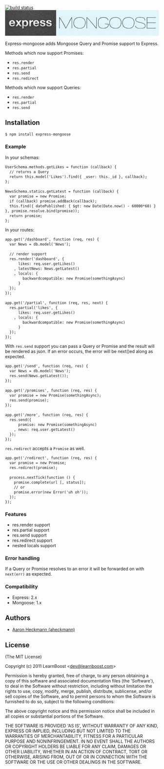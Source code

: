 [![build status](https://secure.travis-ci.org/LearnBoost/express-mongoose.png)](http://travis-ci.org/LearnBoost/express-mongoose)
<img src="https://github.com/LearnBoost/express-mongoose/raw/master/express-mongoose.png"/>

Express-mongoose adds Mongoose Query and Promise support to Express.

Methods which now support Promises:

   - `res.render`
   - `res.partial`
   - `res.send`
   - `res.redirect`

Methods which now support Queries:

   - `res.render`
   - `res.partial`
   - `res.send`

## Installation

    $ npm install express-mongoose

### Example

In your schemas:

    UserSchema.methods.getLikes = function (callback) {
      // returns a Query
      return this.model('Likes').find({ _user: this._id }, callback);
    };

    NewsSchema.statics.getLatest = function (callback) {
      var promise = new Promise;
      if (callback) promise.addBack(callback);
      this.find({ datePublished: { $gt: new Date(Date.now() - 60000*60) } }, promise.resolve.bind(promise));
      return promise;
    };

In your routes:

    app.get('/dashboard', function (req, res) {
      var News = db.model('News');

      // render support
      res.render('dashboard', {
          likes: req.user.getLikes()
        , latestNews: News.getLatest()
        , locals: {
            backwardcompatible: new Promise(somethingAsync)
          }
      });
    });

    app.get('/partial', function (req, res, next) {
      res.partial('likes', {
          likes: req.user.getLikes()
        , locals: {
            backwardcompatible: new Promise(somethingAsync)
          }
      });
    });

With `res.send` support you can pass a Query or Promise and the result will be rendered as json.
If an error occurs, the error will be next()ed along as expected.

    app.get('/send', function (req, res) {
      var News = db.model('News');
      res.send(News.getLatest());
    });

    app.get('/promises', function (req, res) {
      var promise = new Promise(somethingAsync);
      res.send(promise);
    });

    app.get('/more', function (req, res) {
      res.send({
          promise: new Promise(somethingAsync)
        , news: req.user.getLatest()
      });
    });

`res.redirect` accepts a `Promise` as well.

    app.get('/redirect', function (req, res) {
      var promise = new Promise;
      res.redirect(promise);

      process.nextTick(function () {
        promise.complete(url [, status]);
        // or
        promise.error(new Error('uh oh'));
      });
    });

### Features

 - res.render support
 - res.partial support
 - res.send support
 - res.redirect support
 - nested locals support

### Error handling

 If a Query or Promise resolves to an error it will be forwarded on with `next(err)` as expected.

### Compatibility

  - Express: 2.x
  - Mongoose: 1.x

## Authors

  - [Aaron Heckmann (aheckmann)](http://github.com/aheckmann)

## License

(The MIT License)

Copyright (c) 2011 LearnBoost &lt;dev@learnboost.com&gt;

Permission is hereby granted, free of charge, to any person obtaining
a copy of this software and associated documentation files (the
'Software'), to deal in the Software without restriction, including
without limitation the rights to use, copy, modify, merge, publish,
distribute, sublicense, and/or sell copies of the Software, and to
permit persons to whom the Software is furnished to do so, subject to
the following conditions:

The above copyright notice and this permission notice shall be
included in all copies or substantial portions of the Software.

THE SOFTWARE IS PROVIDED 'AS IS', WITHOUT WARRANTY OF ANY KIND,
EXPRESS OR IMPLIED, INCLUDING BUT NOT LIMITED TO THE WARRANTIES OF
MERCHANTABILITY, FITNESS FOR A PARTICULAR PURPOSE AND NONINFRINGEMENT.
IN NO EVENT SHALL THE AUTHORS OR COPYRIGHT HOLDERS BE LIABLE FOR ANY
CLAIM, DAMAGES OR OTHER LIABILITY, WHETHER IN AN ACTION OF CONTRACT,
TORT OR OTHERWISE, ARISING FROM, OUT OF OR IN CONNECTION WITH THE
SOFTWARE OR THE USE OR OTHER DEALINGS IN THE SOFTWARE.
